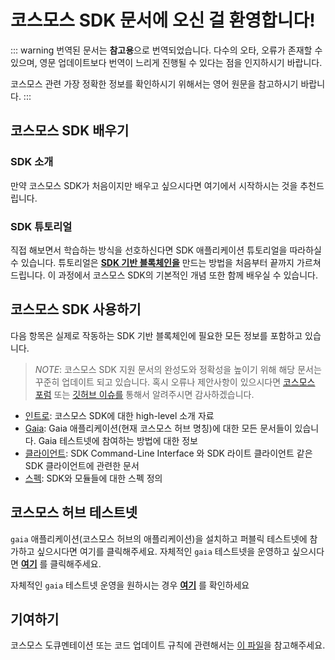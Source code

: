 # 코스모스 SDK 문서에 오신 걸 환영합니다! 

::: warning
번역된 문서는 **참고용**으로 번역되었습니다. 다수의 오타, 오류가 존재할 수 있으며, 영문 업데이트보다 번역이 느리게 진행될 수 있다는 점을 인지하시기 바랍니다. 

코스모스 관련 가장 정확한 정보를 확인하시기 위해서는 영어 원문을 참고하시기 바랍니다.
:::

## 코스모스 SDK 배우기

### SDK 소개

만약 코스모스 SDK가 처음이지만 배우고 싶으시다면 여기에서 시작하시는 것을 추천드립니다.

### SDK 튜토리얼

직접 해보면서 학습하는 방식을 선호하신다면 SDK 애플리케이션 튜토리얼을 따라하실 수 있습니다. 튜토리얼은 **[SDK 기반 블록체인을](https://github.com/cosmos/sdk-application-tutorial)** 만드는 방법을 처음부터 끝까지 가르쳐 드립니다. 이 과정에서 코스모스 SDK의 기본적인 개념 또한 함께 배우실 수 있습니다.

## 코스모스 SDK 사용하기

다음 항목은 실제로 작동하는 SDK 기반 블록체인에 필요한 모든 정보를 포함하고 있습니다.

>*NOTE*: 코스모스 SDK 지원 문서의 완성도와 정확성을 높이기 위해 해당 문서는 꾸준히 업데이트 되고 있습니다. 혹시 오류나 제안사항이 있으시다면 [코스모스 포럼](https://forum.cosmos.network) 또는 [깃허브 이슈를](https://repo.mwaysolutions.com/blockscape/gaia-yubihsm/issues/new) 통해서 알려주시면 감사하겠습니다.

- [인트로](./intro/README.md): 코스모스 SDK에 대한 high-level 소개 자료
- [Gaia](https://github.com/cosmos/gaia/blob/master/docs/translations/kr/README.md): Gaia 애플리케이션(현재 코스모스 허브 명칭)에 대한 모든 문서들이 있습니다. Gaia 테스트넷에 참여하는 방법에 대한 정보
- [클라이언트](./clients/README.md): SDK Command-Line Interface 와 SDK 라이트 클라이언트 같은 SDK 클라이언트에 관련한 문서
- [스펙](./spec/README.md): SDK와 모듈들에 대한 스펙 정의

## 코스모스 허브 테스트넷

`gaia` 애플리케이션(코스모스 허브의 애플리케이션)을 설치하고 퍼블릭 테스트넷에 참가하고 싶으시다면 여기를 클릭해주세요.
자체적인 `gaia` 테스트넷을 운영하고 싶으시다면 **[여기](https://github.com/cosmos/gaia/blob/master/docs/translations/kr/join-testnet.md)** 를 클릭해주세요.

자체적인 `gaia` 테스트넷 운영을 원하시는 경우 **[여기](https://github.com/cosmos/gaia/blob/master/docs/translations/kr/deploy-testnet.md)** 를 확인하세요

## 기여하기

코스모스 도큐멘테이션 또는 코드 업데이트 규칙에 관련해서는 [이 파일](https://repo.mwaysolutions.com/blockscape/gaia-yubihsm/blob/master/docs/DOCS_README.md)을 참고해주세요.
